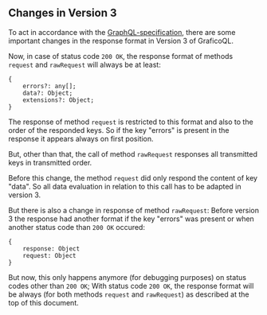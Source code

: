 ## Changes in Version 3

To act in accordance with the [GraphQL-specification](https://spec.graphql.org/June2018/#sec-Response-Format), there are some important changes in the response format in Version 3 of GraficoQL.

Now, in case of status code `200 OK`, the response format of methods `request` and `rawRequest` will always be at least:

```
{
    errors?: any[];
    data?: Object;
    extensions?: Object;
}
```
The response of method `request` is restricted to this format and also to the order of the responded keys. So if the key "errors" is present in the response it appears always on first position.

But, other than that, the call of method `rawRequest` responses all transmitted keys in transmitted order.

Before this change, the method `request` did only respond the content of key "data". So all data evaluation in relation to this call has to be adapted in version 3.

But there is also a change in response of method `rawRequest`:
Before version 3 the response had another format if the key "errors" was present or when another status code than `200 OK` occured:
```
{
    response: Object
    request: Object
}
```
But now, this only happens anymore (for debugging purposes) on status codes other than `200 OK`; With status code `200 OK`, the response format will be always (for both methods `request` and `rawRequest`) as described at the top of this document.
